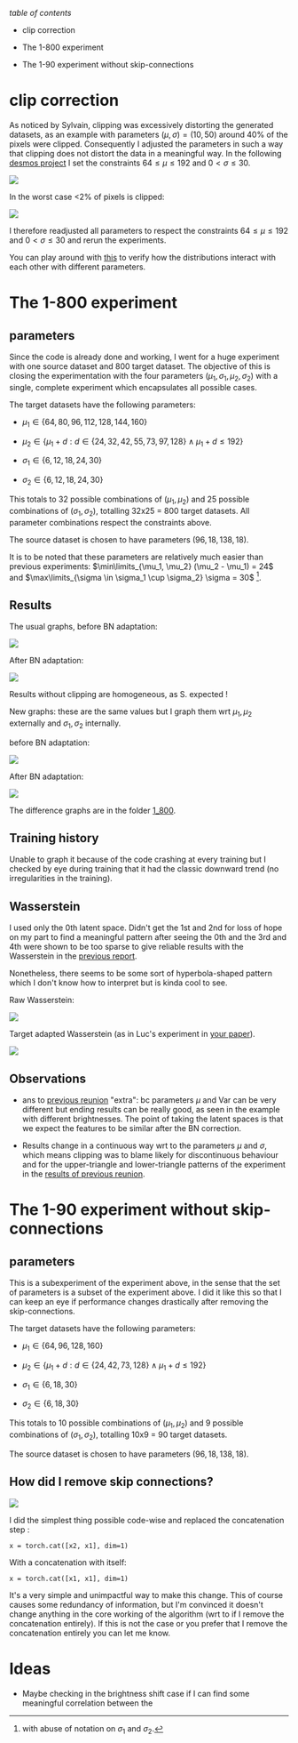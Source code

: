 *table of contents*

- clip correction

- The 1-800 experiment

- The 1-90 experiment without skip-connections

# clip correction

As noticed by Sylvain, clipping was excessively distorting the generated datasets, as an example with parameters $(\mu, \sigma) = (10,50)$ around 40% of the pixels were clipped. Consequently I adjusted the parameters in such a way that clipping does not distort the data in a meaningful way. In the following [desmos project](https://www.desmos.com/calculator/gcopjnc7t2) I set the constraints $64 \leq \mu \leq 192$ and $0 < \sigma \leq 30$.

<img src="https://github.com/MarcoFurlan99/8_clip_correction_and_more/blob/master/images/clipping_normal_distr.png?raw=true">

In the worst case <2% of pixels is clipped:

<img src="https://github.com/MarcoFurlan99/8_clip_correction_and_more/blob/master/images/clipping_normal_distr_value.png?raw=true">

I therefore readjusted all parameters to respect the constraints $64 \leq \mu \leq 192$ and $0 < \sigma \leq 30$ and rerun the experiments.

You can play around with [this](https://www.desmos.com/calculator/ni6mms7ztn) to verify how the distributions interact with each other with different parameters.



# The 1-800 experiment

## parameters

Since the code is already done and working, I went for a huge experiment with one source dataset and 800 target dataset. The objective of this is closing the experimentation with the four parameters $(\mu_1, \sigma_1, \mu_2, \sigma_2)$ with a single, complete experiment which encapsulates all possible cases.

The target datasets have the following parameters:

- $\mu_1 \in \lbrace 64,80,96,112,128,144,160 \rbrace$

- $\mu_2 \in \lbrace \mu_1 + d : d \in \lbrace 24,32,42,55,73,97,128\rbrace \land \mu_1+d \leq 192 \rbrace$

- $\sigma_1 \in \lbrace 6,12,18,24,30 \rbrace$

- $\sigma_2 \in \lbrace 6,12,18,24,30 \rbrace$

This totals to 32 possible combinations of $(\mu_1, \mu_2)$ and 25 possible combinations of $(\sigma_1, \sigma_2)$, totalling 32x25 = 800 target datasets. All parameter combinations respect the constraints above.

The source dataset is chosen to have parameters $(96, 18, 138, 18)$.

It is to be noted that these parameters are relatively much easier than previous experiments: $\min\limits_{\mu_1, \mu_2} (\mu_2 - \mu_1) = 24$ and $\max\limits_{\sigma \in \sigma_1 \cup \sigma_2} \sigma = 30$ [^1].

[^1]: with abuse of notation on $\sigma_1$ and $\sigma_2$.

## Results

The usual graphs, before BN adaptation:

<img src="https://github.com/MarcoFurlan99/8_clip_correction_and_more/blob/master/1_800/graph_2d.png?raw=true">

After BN adaptation:

<img src="https://github.com/MarcoFurlan99/8_clip_correction_and_more/blob/master/1_800/graph_2d_adapted.png?raw=true">

Results without clipping are homogeneous, as S. expected !

New graphs: these are the same values but I graph them wrt $\mu_1, \mu_2$ externally and $\sigma_1, \sigma_2$ internally.

before BN adaptation:

<img src="https://github.com/MarcoFurlan99/8_clip_correction_and_more/blob/master/1_800/graph_2d_sigma.png?raw=true">

After BN adaptation:

<img src="https://github.com/MarcoFurlan99/8_clip_correction_and_more/blob/master/1_800/graph_2d_adapted_sigma.png?raw=true">

The difference graphs are in the folder [1_800](https://github.com/MarcoFurlan99/8_clip_correction_and_more/blob/master/1_800/).

## Training history

Unable to graph it because of the code crashing at every training but I checked by eye during training that it had the classic downward trend (no irregularities in the training).

## Wasserstein

I used only the 0th latent space. Didn't get the 1st and 2nd for loss of hope on my part to find a meaningful pattern after seeing the 0th and the 3rd and 4th were shown to be too sparse to give reliable results with the Wasserstein in the [previous report](https://github.com/MarcoFurlan99/7_Wasserstein_computation_and_more).

Nonetheless, there seems to be some sort of hyperbola-shaped pattern which I don't know how to interpret but is kinda cool to see.

Raw Wasserstein:

<img src="https://github.com/MarcoFurlan99/8_clip_correction_and_more/blob/master/1_800/Prometheus_0.png?raw=true">

Target adapted Wasserstein (as in Luc's experiment in [your paper](https://publis.icube.unistra.fr/docs/17711/ISBI_paper_559.pdf)).

<img src="https://github.com/MarcoFurlan99/8_clip_correction_and_more/blob/master/1_800/Prometheus_TA_0.png?raw=true">

## Observations

- ans to [previous reunion](https://github.com/MarcoFurlan99/7_Wasserstein_computation_and_more) "extra": bc parameters $\mu$ and $\text{Var}$ can be very different but ending results can be really good, as seen in the example with different brightnesses. The point of taking the latent spaces is that we expect the features to be similar after the BN correction.

- Results change in a continuous way wrt to the parameters $\mu$ and $\sigma$, which means clipping was to blame likely for discontinuous behaviour and for the upper-triangle and lower-triangle patterns of the experiment in the [results of previous reunion](https://github.com/MarcoFurlan99/7_Wasserstein_computation_and_more).

# The 1-90 experiment without skip-connections

## parameters

This is a subexperiment of the experiment above, in the sense that the set of parameters is a subset of the experiment above. I did it like this so that I can keep an eye if performance changes drastically after removing the skip-connections.

The target datasets have the following parameters:

- $\mu_1 \in \lbrace 64,96,128,160 \rbrace$

- $\mu_2 \in \lbrace \mu_1 + d : d \in \lbrace 24,42,73,128\rbrace \land \mu_1+d \leq 192 \rbrace$

- $\sigma_1 \in \lbrace 6,18,30 \rbrace$

- $\sigma_2 \in \lbrace 6,18,30 \rbrace$

This totals to 10 possible combinations of $(\mu_1, \mu_2)$ and 9 possible combinations of $(\sigma_1, \sigma_2)$, totalling 10x9 = 90 target datasets.

The source dataset is chosen to have parameters $(96, 18, 138, 18)$.


## How did I remove skip connections?


<img src="https://github.com/MarcoFurlan99/8_clip_correction_and_more/blob/master/1_90/unet_without_skc.png?raw=true">

I did the simplest thing possible code-wise and replaced the concatenation step :

```
x = torch.cat([x2, x1], dim=1)
```

With a concatenation with itself:

```
x = torch.cat([x1, x1], dim=1)
```

It's a very simple and unimpactful way to make this change. This of course causes some redundancy of information, but I'm convinced it doesn't change anything in the core working of the algorithm (wrt to if I remove the concatenation entirely). If this is not the case or you prefer that I remove the concatenation entirely you can let me know.



# Ideas

- Maybe checking in the brightness shift case if I can find some meaningful correlation between the 